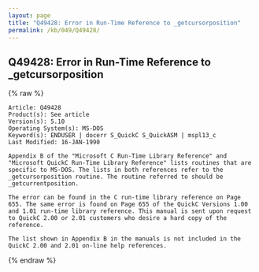```yaml
---
layout: page
title: "Q49428: Error in Run-Time Reference to _getcursorposition"
permalink: /kb/049/Q49428/
---
```


## Q49428: Error in Run-Time Reference to _getcursorposition

{% raw %}

	Article: Q49428
	Product(s): See article
	Version(s): 5.10
	Operating System(s): MS-DOS
	Keyword(s): ENDUSER | docerr S_QuickC S_QuickASM | mspl13_c
	Last Modified: 16-JAN-1990
	
	Appendix B of the "Microsoft C Run-Time Library Reference" and
	"Microsoft QuickC Run-Time Library Reference" lists routines that are
	specific to MS-DOS. The lists in both references refer to the
	_getcursorposition routine. The routine referred to should be
	_getcurrentposition.
	
	The error can be found in the C run-time library reference on Page
	655. The same error is found on Page 655 of the QuickC Versions 1.00
	and 1.01 run-time library reference. This manual is sent upon request
	to QuickC 2.00 or 2.01 customers who desire a hard copy of the
	reference.
	
	The list shown in Appendix B in the manuals is not included in the
	QuickC 2.00 and 2.01 on-line help references.

{% endraw %}
